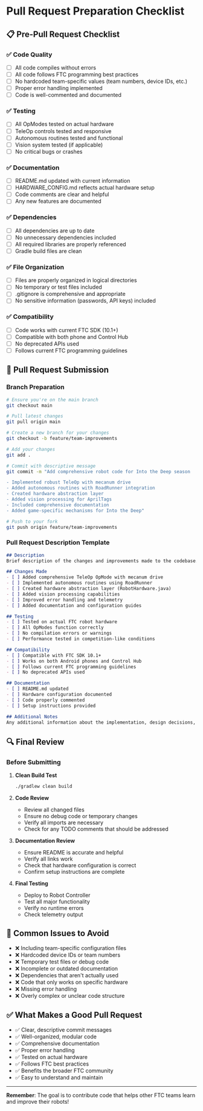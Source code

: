 # Pull Request Preparation Checklist

## 📋 Pre-Pull Request Checklist

### ✅ Code Quality
- [ ] All code compiles without errors
- [ ] All code follows FTC programming best practices
- [ ] No hardcoded team-specific values (team numbers, device IDs, etc.)
- [ ] Proper error handling implemented
- [ ] Code is well-commented and documented

### ✅ Testing
- [ ] All OpModes tested on actual hardware
- [ ] TeleOp controls tested and responsive
- [ ] Autonomous routines tested and functional
- [ ] Vision system tested (if applicable)
- [ ] No critical bugs or crashes

### ✅ Documentation
- [ ] README.md updated with current information
- [ ] HARDWARE_CONFIG.md reflects actual hardware setup
- [ ] Code comments are clear and helpful
- [ ] Any new features are documented

### ✅ Dependencies
- [ ] All dependencies are up to date
- [ ] No unnecessary dependencies included
- [ ] All required libraries are properly referenced
- [ ] Gradle build files are clean

### ✅ File Organization
- [ ] Files are properly organized in logical directories
- [ ] No temporary or test files included
- [ ] .gitignore is comprehensive and appropriate
- [ ] No sensitive information (passwords, API keys) included

### ✅ Compatibility
- [ ] Code works with current FTC SDK (10.1+)
- [ ] Compatible with both phone and Control Hub
- [ ] No deprecated APIs used
- [ ] Follows current FTC programming guidelines

## 🚀 Pull Request Submission

### Branch Preparation
```bash
# Ensure you're on the main branch
git checkout main

# Pull latest changes
git pull origin main

# Create a new branch for your changes
git checkout -b feature/team-improvements

# Add your changes
git add .

# Commit with descriptive message
git commit -m "Add comprehensive robot code for Into the Deep season

- Implemented robust TeleOp with mecanum drive
- Added autonomous routines with RoadRunner integration
- Created hardware abstraction layer
- Added vision processing for AprilTags
- Included comprehensive documentation
- Added game-specific mechanisms for Into the Deep"

# Push to your fork
git push origin feature/team-improvements
```

### Pull Request Description Template

```markdown
## Description
Brief description of the changes and improvements made to the codebase.

## Changes Made
- [ ] Added comprehensive TeleOp OpMode with mecanum drive
- [ ] Implemented autonomous routines using RoadRunner
- [ ] Created hardware abstraction layer (RobotHardware.java)
- [ ] Added vision processing capabilities
- [ ] Improved error handling and telemetry
- [ ] Added documentation and configuration guides

## Testing
- [ ] Tested on actual FTC robot hardware
- [ ] All OpModes function correctly
- [ ] No compilation errors or warnings
- [ ] Performance tested in competition-like conditions

## Compatibility
- [ ] Compatible with FTC SDK 10.1+
- [ ] Works on both Android phones and Control Hub
- [ ] Follows current FTC programming guidelines
- [ ] No deprecated APIs used

## Documentation
- [ ] README.md updated
- [ ] Hardware configuration documented
- [ ] Code properly commented
- [ ] Setup instructions provided

## Additional Notes
Any additional information about the implementation, design decisions, or future improvements.
```

## 🔍 Final Review

### Before Submitting
1. **Clean Build Test**
   ```bash
   ./gradlew clean build
   ```

2. **Code Review**
   - Review all changed files
   - Ensure no debug code or temporary changes
   - Verify all imports are necessary
   - Check for any TODO comments that should be addressed

3. **Documentation Review**
   - Ensure README is accurate and helpful
   - Verify all links work
   - Check that hardware configuration is correct
   - Confirm setup instructions are complete

4. **Final Testing**
   - Deploy to Robot Controller
   - Test all major functionality
   - Verify no runtime errors
   - Check telemetry output

## 📝 Common Issues to Avoid

- ❌ Including team-specific configuration files
- ❌ Hardcoded device IDs or team numbers
- ❌ Temporary test files or debug code
- ❌ Incomplete or outdated documentation
- ❌ Dependencies that aren't actually used
- ❌ Code that only works on specific hardware
- ❌ Missing error handling
- ❌ Overly complex or unclear code structure

## ✅ What Makes a Good Pull Request

- ✅ Clear, descriptive commit messages
- ✅ Well-organized, modular code
- ✅ Comprehensive documentation
- ✅ Proper error handling
- ✅ Tested on actual hardware
- ✅ Follows FTC best practices
- ✅ Benefits the broader FTC community
- ✅ Easy to understand and maintain

---

**Remember**: The goal is to contribute code that helps other FTC teams learn and improve their robots! 